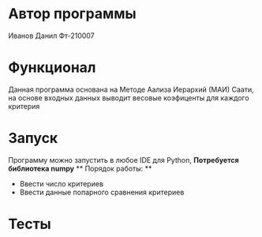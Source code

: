 # Автор программы
Иванов Данил Фт-210007
# Функционал
Данная программа основана на Методе Аализа Иерархий (МАИ) Саати, на основе входных данных выводит весовые коэфиценты для каждого критерия
# Запуск 
Программу можно запустить в любое IDE для Python, **Потребуется библиотека numpy**
** Порядок работы: **
- Ввести число критериев
- Ввести данные попарного сравнения критериев
# Тесты 
